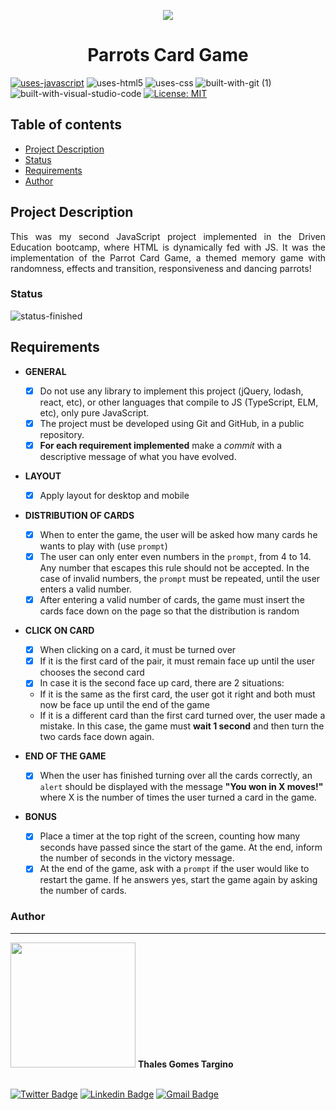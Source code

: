 
<p align="center">
  <img src="https://user-images.githubusercontent.com/97575616/152913843-f5236690-2e97-453c-9222-d17dbf982696.png">
</p>
 
<h1 align="center">Parrots Card Game</h1>

[![uses-javascript](https://user-images.githubusercontent.com/97575616/152987324-94b641c3-8073-4132-9950-7b7e56179080.svg)](https://www.javascript.com)
![uses-html5](https://user-images.githubusercontent.com/97575616/152926412-a8c6da7f-0d54-4253-a820-cb264210bbcf.svg)
![uses-css](https://user-images.githubusercontent.com/97575616/152917480-e46ad631-d96c-413d-8b62-25012c52c7fc.svg)
![built-with-git (1)](https://user-images.githubusercontent.com/97575616/152927121-6e37ae20-6f09-4f84-9bdf-889ef6ef5773.svg)
![built-with-visual-studio-code](https://user-images.githubusercontent.com/97575616/152921255-9e6ad64b-5a0d-4f28-a3d0-f8c6a2774d85.svg)
[![License: MIT](https://user-images.githubusercontent.com/97575616/152917040-e317b158-cad1-4f6c-8985-0a555783da7e.svg)](https://opensource.org/licenses/MIT)

## Table of contents
* [Project Description](#project-description)
* [Status](#status)
* [Requirements](#requirements)
* [Author](#author)


## Project Description
<p align="justify">This was my second JavaScript project implemented in the Driven Education bootcamp, where HTML is dynamically fed with JS. It was the implementation of the Parrot Card Game, a themed memory game with randomness, effects and transition, responsiveness and dancing parrots!</p>

### Status
![status-finished](https://user-images.githubusercontent.com/97575616/152926720-d042178b-24c0-4d6b-94fb-0ccbd3c082cc.svg)

## Requirements

* **GENERAL**
    - [x] Do not use any library to implement this project (jQuery, lodash, react, etc), or other languages that compile to JS (TypeScript, ELM, etc), only pure JavaScript.
    - [x] The project must be developed using Git and GitHub, in a public repository.
    - [x] **For each requirement implemented** make a *commit* with a descriptive message of what you have evolved.

* **LAYOUT**
    - [x] Apply layout for desktop and mobile

* **DISTRIBUTION OF CARDS**

    - [x] When to enter the game, the user will be asked how many cards he wants to play with (use `prompt`)
    - [x] The user can only enter even numbers in the `prompt`, from 4 to 14. Any number that escapes this rule should not be accepted. In the case of invalid numbers, the `prompt` must be repeated, until the user enters a valid number.
    - [x] After entering a valid number of cards, the game must insert the cards face down on the page so that the distribution is random

- **CLICK ON CARD**

    - [x] When clicking on a card, it must be turned over
    - [x] If it is the first card of the pair, it must remain face up until the user chooses the second card
    - [x] In case it is the second face up card, there are 2 situations:
    - If it is the same as the first card, the user got it right and both must now be face up until the end of the game
    - If it is a different card than the first card turned over, the user made a mistake. In this case, the game must **wait 1 second** and then turn the two cards face down again.

- **END OF THE GAME**

   - [x] When the user has finished turning over all the cards correctly, an `alert` should be displayed with the message **"You won in X moves!"** where X is the number of times the user turned a card in the game.

- **BONUS**

   - [x] Place a timer at the top right of the screen, counting how many seconds have passed since the start of the game. At the end, inform the number of seconds in the victory message.
   - [x] At the end of the game, ask with a `prompt` if the user would like to restart the game. If he answers yes, start the game again by asking the number of cards.

### Author
---

<img width= 200px src="https://octodex.github.com/images/baracktocat.jpg" alt=""/>
<b>Thales Gomes Targino</b> 



<br /> [![Twitter Badge](https://img.shields.io/badge/-@thales_targino-1ca0f1?style=flat-square&labelColor=1ca0f1&logo=twitter&logoColor=white&link=https://twitter.com/thales_targino)](https://twitter.com/thales_targino) [![Linkedin Badge](https://img.shields.io/badge/-thalesgomest-blue?style=flat-square&logo=Linkedin&logoColor=white&link=https://www.linkedin.com/in/thales-gomes-targino/)](https://www.linkedin.com/in/thales-gomes-targino/) 
[![Gmail Badge](https://img.shields.io/badge/-thalestargino@gmail.com-c14438?style=flat-square&logo=Gmail&logoColor=white&link=mailto:thalestargino@gmail.com)](mailto:tgmarinho@gmail.com)
